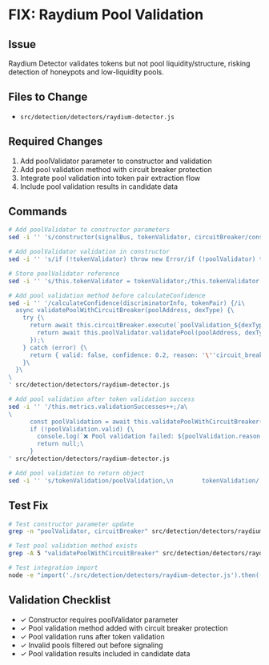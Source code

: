 # FIX: Raydium Pool Validation

## Issue
Raydium Detector validates tokens but not pool liquidity/structure, risking detection of honeypots and low-liquidity pools.

## Files to Change
- `src/detection/detectors/raydium-detector.js`

## Required Changes
1. Add poolValidator parameter to constructor and validation
2. Add pool validation method with circuit breaker protection
3. Integrate pool validation into token pair extraction flow
4. Include pool validation results in candidate data

## Commands
```bash
# Add poolValidator to constructor parameters
sed -i '' 's/constructor(signalBus, tokenValidator, circuitBreaker/constructor(signalBus, tokenValidator, poolValidator, circuitBreaker/' src/detection/detectors/raydium-detector.js

# Add poolValidator validation in constructor
sed -i '' 's/if (!tokenValidator) throw new Error/if (!poolValidator) throw new Error('\''PoolValidator is required'\'');\n    if (!tokenValidator) throw new Error/' src/detection/detectors/raydium-detector.js

# Store poolValidator reference
sed -i '' 's/this.tokenValidator = tokenValidator;/this.tokenValidator = tokenValidator;\n    this.poolValidator = poolValidator;/' src/detection/detectors/raydium-detector.js

# Add pool validation method before calculateConfidence
sed -i '' '/calculateConfidence(discriminatorInfo, tokenPair) {/i\
  async validatePoolWithCircuitBreaker(poolAddress, dexType) {\
    try {\
      return await this.circuitBreaker.execute(`poolValidation_${dexType}`, async () => {\
        return await this.poolValidator.validatePool(poolAddress, dexType);\
      });\
    } catch (error) {\
      return { valid: false, confidence: 0.2, reason: '\''circuit_breaker_blocked'\'' };\
    }\
  }\
\
' src/detection/detectors/raydium-detector.js

# Add pool validation after token validation success
sed -i '' '/this.metrics.validationSuccesses++;/a\
\
      const poolValidation = await this.validatePoolWithCircuitBreaker(ammId, '\''raydium'\'');\
      if (!poolValidation.valid) {\
        console.log(`❌ Pool validation failed: ${poolValidation.reason}`);\
        return null;\
      }
' src/detection/detectors/raydium-detector.js

# Add pool validation to return object
sed -i '' 's/tokenValidation/poolValidation,\n        tokenValidation/' src/detection/detectors/raydium-detector.js
```

## Test Fix
```bash
# Test constructor parameter update
grep -n "poolValidator, circuitBreaker" src/detection/detectors/raydium-detector.js

# Test pool validation method exists
grep -A 5 "validatePoolWithCircuitBreaker" src/detection/detectors/raydium-detector.js

# Test integration import
node -e "import('./src/detection/detectors/raydium-detector.js').then(() => console.log('Import successful'))"
```

## Validation Checklist
- ✓ Constructor requires poolValidator parameter
- ✓ Pool validation method added with circuit breaker protection
- ✓ Pool validation runs after token validation
- ✓ Invalid pools filtered out before signaling
- ✓ Pool validation results included in candidate data